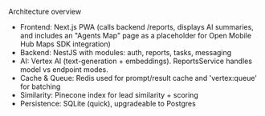 Architecture overview
- Frontend: Next.js PWA (calls backend /reports, displays AI summaries, and includes an "Agents Map" page as a placeholder for Open Mobile Hub Maps SDK integration)
- Backend: NestJS with modules: auth, reports, tasks, messaging
- AI: Vertex AI (text-generation + embeddings). ReportsService handles model vs endpoint modes.
- Cache & Queue: Redis used for prompt/result cache and 'vertex:queue' for batching
- Similarity: Pinecone index for lead similarity + scoring
- Persistence: SQLite (quick), upgradeable to Postgres
